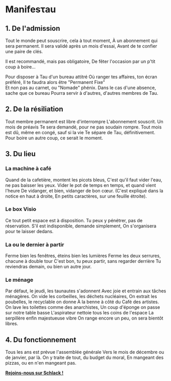 Manifesτau
==========

## 1. De l'admission

Tout le monde peut souscrire, cela à tout moment, 
À un abonnement qui sera permanent.
Il sera validé après un mois d'essai,
Avant de te confier une paire de clés.

Il est recommandé, mais pas obligatoire,
De fêter l'occasion par un p'tit coup à boire...

Pour disposer à Tau d'un bureau attitré
Où ranger tes affaires, ton écran préféré,
Il te faudra alors être "Permanent Fixe"  
Et non pas au carnet, ou "Nomade" phénix.
Dans le cas d'une absence, sache que ce bureau
Pourra servir à d'autres, d'autres membres de Tau.

## 2. De la résiliation

Tout membre permanent est libre d'interrompre
L'abonnement souscrit. Un mois de préavis
Te sera demandé, pour ne pas soudain rompre.
Tout mois est dû, même en congé, sauf si la vie
Te sépare de Tau, définitivement.
Pour boire un autre coup, ce serait le moment. 

## 3. Du lieu

### La machine à café

Quand de la cafetière, montent les picots bleus,
C'est qu'il faut vider l'eau, ne pas baisser les yeux.
Vider le pot de temps en temps, et quand vient l'heure
De vidanger, et bien, vidanger de bon cœur.
(C'est expliqué dans la notice en haut à droite,
En petits caractères, sur une feuille étroite). 

### Le box Visio

Ce tout petit espace est à disposition.
Tu peux y pénétrer, pas de réservation.
S'il est indisponible, demande simplement,
On s'organisera pour te laisser dedans.

### La ou le dernier à partir

Ferme bien les fenêtres, éteins bien les lumières
Ferme les deux serrures, chacune à double tour
C'est bon, tu peux partir, sans regarder derrière
Tu reviendras demain, ou bien un autre jour.

### Le ménage

Par défaut, le jeudi, les taunautes s'adonnent
Avec joie et entrain aux tâches ménagères.
On vide les corbeilles, les déchets nucléaires,
On extrait les poubelles, le recyclable on donne
À la benne à côté du Café des artistes.
On lave les toilettes comme des anarchistes,
Un coup d'éponge on passe sur notre table basse
L'aspirateur nettoie tous les coins de l'espace
La serpillère enfin majestueuse vibre
On range encore un peu, on sera bientôt libres.

## 4. Du fonctionnement

Tous les ans est prévue l'assemblée générale
Vers le mois de décembre ou de janvier, par là.
On y traite de tout, du budget du moral,
En mangeant des pizzas, ou en n'en mangeant pas.


**[Rejoins-nous sur Schlack !](https://tau-coworking.slack.com)**
